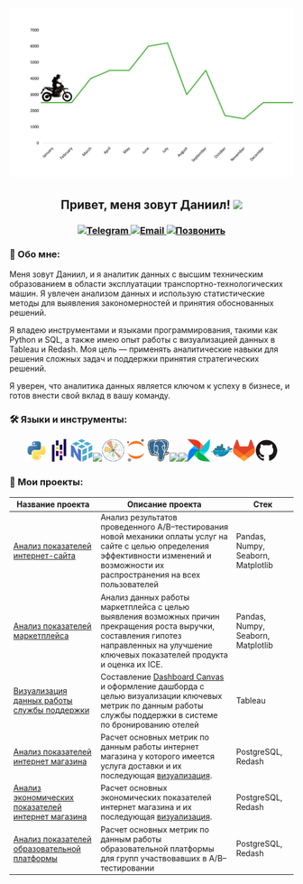 <h1 align="center"><img src="https://github.com/Daniil-Pavlov/materials/blob/main/gifka.gif" height="300"/></h1>
  
<h2 align="center">Привет, меня зовут  Даниил!</a> 
<img src="https://github.com/blackcater/blackcater/raw/main/images/Hi.gif" height="32"/></h2>
<h3 align="center"> <a href="https://t.me/Pavlov_dan">
    <img src="https://upload.wikimedia.org/wikipedia/commons/thumb/8/83/Telegram_2019_Logo.svg/2048px-Telegram_2019_Logo.svg.png" alt="Telegram" width="40" height="40">
</a>
<a href="mailto:pavlov.daniil2025@gmail.com">
    <img src="https://cdn-icons-png.flaticon.com/512/9554/9554729.png" alt="Email" width="43" height="43">
</a> <a href="https://drive.google.com/file/d/1bejNnNULvka_pJYf8UnfhIdU9ysV-CQ8/view?usp=drive_link">
    <img src="https://cdn-icons-png.flaticon.com/512/10542/10542630.png" alt="Позвонить" width="43" height="43">
</a> </h3>



### 👨 Обо мне:
Меня зовут Даниил, и я аналитик данных с высшим техническим образованием в области эксплуатации транспортно-технологических машин. Я увлечен анализом данных и использую статистические методы для выявления закономерностей и принятия обоснованных решений.

Я владею инструментами и языками программирования, такими как Python и SQL, а также имею опыт работы с визуализацией данных в Tableau и Redash. Моя цель — применять аналитические навыки для решения сложных задач и поддержки принятия стратегических решений.

Я уверен, что аналитика данных является ключом к успеху в бизнесе, и готов внести свой вклад в вашу команду.

### 🛠️ Языки и инструменты:

<h4 align="center"><img src="https://github.com/devicons/devicon/blob/master/icons/python/python-original.svg" height="40"/><img src="https://github.com/devicons/devicon/blob/master/icons/pandas/pandas-original.svg" height="40"/><img src="https://github.com/devicons/devicon/blob/master/icons/numpy/numpy-original.svg" height="40"/><img src="https://user-images.githubusercontent.com/315810/92161415-9e357100-edfe-11ea-917d-f9e33fd60741.png" height="40"/><img src="https://github.com/devicons/devicon/blob/master/icons/matplotlib/matplotlib-original.svg" height="40"/><img src="https://github.com/devicons/devicon/blob/master/icons/jupyter/jupyter-original.svg" height="40"/><img src="https://github.com/devicons/devicon/blob/master/icons/postgresql/postgresql-original.svg" height="40"/><img src="https://336118.selcdn.ru/Gutsy-Culebra/products/Redash-Logo.png" height="40"/><img src="https://cdn2.iconfinder.com/data/icons/mixd/512/3_tableau-512.png" height="40"/><img src="https://github.com/devicons/devicon/blob/master/icons/apacheairflow/apacheairflow-original.svg" height="40"/><img src="https://github.com/devicons/devicon/blob/master/icons/docker/docker-original.svg" height="40"/><img src="https://github.com/devicons/devicon/blob/master/icons/gitlab/gitlab-original.svg" height="40"/><img src="https://github.com/devicons/devicon/blob/master/icons/github/github-original.svg" height="40"/></h4>

### 📝 Мои проекты:

| Название проекта | Описание проекта | Стек |
|-------------|-------------|-------------|
| [Анализ показателей интернет-сайта](https://github.com/Daniil-Pavlov/website_performance_analysis) | Анализ результатов проведенного A/B–тестирования новой механики оплаты услуг на сайте с целью определения эффективности изменений и возможности их распространения на всех пользователей |Pandas, Numpy, Seaborn, Matplotlib|
| [Анализ показателей маркетплейса](https://github.com/Daniil-Pavlov/Marketplace_revenue_analysis)  | Анализ данных работы маркетплейса с целью выявления возможных причин прекращения роста выручки, составления гипотез направленных на улучшение ключевых показателей продукта и оценка их ICE.| Pandas, Numpy, Seaborn, Matplotlib |
| [Визуализация данных работы службы поддержки](https://public.tableau.com/app/profile/daniil.pavlov/viz/Lesson3_17374745656950/Efficiencyofthesupportservice#1)  | Составление [Dashboard Canvas](https://docs.google.com/document/d/1-QOqNiqAPO-u5eL3ufJxWNcw75ADxB2-/edit?usp=sharing&ouid=112116342655876060490&rtpof=true&sd=true) и оформление дашборда с целью визуализации ключевых метрик по данным работы службы поддержки в системе по бронированию отелей| Tableau  | 
|[Анализ показателей интернет магазина](https://github.com/Daniil-Pavlov/online_store_data-analysis) | Расчет основных метрик по данным работы интернет магазина у которого имеется услуга доставки и их последующая [визуализация](https://redash.public.karpov.courses/public/dashboards/fsmhbQZle6FJcfnE8HbhLC0rSu8cGjclmHdjpTV9?org_slug=default).| PostgreSQL, Redash |
|[Анализ экономических показателей интернет магазина](https://github.com/Daniil-Pavlov/analysis_economic_indicators)| Расчет основных экономических показателей интернет магазина и их последующая [визуализация](https://redash.public.karpov.courses/public/dashboards/YWpHWm47j9vGZwqK4Cnznih0t6mLW5II3M9DDHdq?org_slug=default).|PostgreSQL, Redash|
|[Анализ показателей образовательной платформы](https://github.com/Daniil-Pavlov/analysis_educational_platform) | Расчет основных метрик по данным работы образовательной платформы для групп участвовавших в A/B–тестировании | PostgreSQL, Redash |













